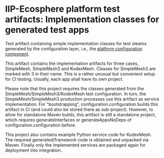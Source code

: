 # IIP-Ecosphere platform test artifacts: Implementation classes for generated test apps

Test artifact containing simple implementation classes for test steams generated by the configuration layer, i.e., the [platform configuration component](../README.md).

This artifact contains the implementation artifacts for three cases, SimpleMesh, SimpleMesh3 and KodexMesh. Classes for SimpleMesh3 are marked with 3 in their name. This is a rather unusual but convenient setup for CI testing. Usually, each app shall have its own project.

Please note that this project requires the classes generated from the SimpleMesh/SimpleMesh3/KodexMesh test configuration. In turn, the SimpleMesh/SimpleMesh3 production processes use this artifact as service implementation. For "bootstrapping", configuration.configuration builds this artifact in CI (and could also be stored there as sub-project). However, to allow for standalone Maven builds, this artifact is still a standalone project, which requires generateInterfaces or generateAppsNoDeps of configuration.configuration before.

This project also contains example Python service code for KodexMesh. The required generated/framework code is obtained and unpacked via Maven. Finally only the implemented services are packaged again for deployment into integration.

